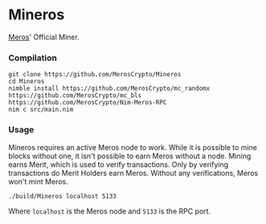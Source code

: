 # Mineros

[Meros](https://github.com/MerosCrypto/Meros)' Official Miner.

### Compilation

```
git clone https://github.com/MerosCrypto/Mineros
cd Mineros
nimble install https://github.com/MerosCrypto/mc_randomx https://github.com/MerosCrypto/mc_bls https://github.com/MerosCrypto/Nim-Meros-RPC
nim c src/main.nim
```

### Usage

Mineros requires an active Meros node to work. While it is possible to mine blocks without one, it isn't possible to earn
Meros without a node. Mining earns Merit, which is used to verify transactions. Only by verifying transactions do Merit
Holders earn Meros. Without any verifications, Meros won't mint Meros.

```shell script
./build/Mineros localhost 5133
```

Where `localhost` is the Meros node and `5133` is the RPC port.
